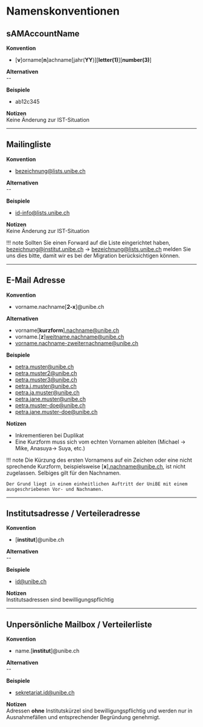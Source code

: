 # Namenskonventionen

## sAMAccountName

**Konvention**  
- [**v**]orname[**n**]achname[jahr(**YY**)][**letter(1)**][**number(3)**]  

**Alternativen**  
\--

**Beispiele**  
- ab12c345

**Notizen**  
Keine Änderung zur IST-Situation

---

## Mailingliste

**Konvention**  
- bezeichnung@lists.unibe.ch  

**Alternativen**  
\--

**Beispiele**  
- id-info@lists.unibe.ch  

**Notizen**  
Keine Änderung zur IST-Situation  

!!! note
    Sollten Sie einen Forward auf die Liste eingerichtet haben, bezeichnung@institut.unibe.ch -> bezeichnung@lists.unibe.ch melden Sie uns dies bitte, damit wir es bei der Migration berücksichtigen können.

---

## E-Mail Adresse

**Konvention**  
- vorname.nachname[**2-x**]@unibe.ch  

**Alternativen**  
- vorname[**kurzform**].nachname@unibe.ch  
- vorname.[**z**]weitname.nachname@unibe.ch  
- vorname.nachname-zweiternachname@unibe.ch  

**Beispiele**  
- petra.muster@unibe.ch  
- petra.muster2@unibe.ch  
- petra.muster3@unibe.ch  
- petra.j.muster@unibe.ch  
- petra.ja.muster@unibe.ch  
- petra.jane.muster@unibe.ch  
- petra.muster-doe@unibe.ch  
- petra.jane.muster-doe@unibe.ch  

**Notizen**  
- Inkrementieren bei Duplikat  
- Eine Kurzform muss sich vom echten Vornamen ableiten (Michael -> Mike, Anasuya-> Suya, etc.)  

!!! note
    Die Kürzung des ersten Vornamens auf ein Zeichen oder eine nicht sprechende Kurzform, beispielsweise [**x**].nachname@unibe.ch, ist nicht zugelassen. 
    Selbiges gilt für den Nachnamen.  

    Der Grund liegt in einem einheitlichen Auftritt der UniBE mit einem ausgeschriebenen Vor- und Nachnamen.  

---

## Institutsadresse / Verteileradresse

**Konvention**  
- [**institut**]@unibe.ch

**Alternativen**  
\--

**Beispiele**  
- id@unibe.ch  

**Notizen**  
Institutsadressen sind bewilligungspflichtig

---

## Unpersönliche Mailbox / Verteilerliste

**Konvention**  
- name.[**institut**]@unibe.ch  

**Alternativen**  
\--

**Beispiele**  
- sekretariat.id@unibe.ch  

**Notizen**  
Adressen **ohne** Institutskürzel sind bewilligungspflichtig und werden nur in Ausnahmefällen und entsprechender Begründung genehmigt.